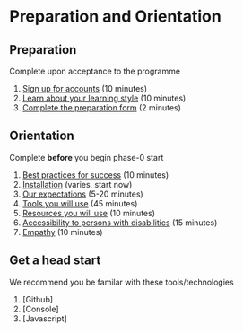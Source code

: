# Preparation and Orientation

## Preparation
Complete upon acceptance to the programme

1. [Sign up for accounts](/0.1-accounts) (10 minutes)
2. [Learn about your learning style](0.2-learning-style) (10 minutes)
3. [Complete the preparation form](https://docs.google.com/forms/d/1-MW9w5sHtyWZCoFFyDoIqFU8xgDClGIQug2ufACy0-4/viewform) (2 minutes)
 
## Orientation 
Complete **before** you begin phase-0 start

1. [Best practices for success](/1-best-practices/) (10 minutes)
2. [Installation](/2-installation) (varies, start now)
3. [Our expectations](/3-expectations/) (5-20 minutes)
4. [Tools you will use](/4-tools/) (45 minutes)
5. [Resources you will use](/5-resources/) (10 minutes)
6. [Accessibility to persons with disabilities](/6-accessibility/) (15 minutes)
7. [Empathy](/7-empathy/) (10 minutes)

## Get a head start 
We recommend you be familar with these tools/technologies 

1. [Github]
2. [Console]
3. [Javascript]
